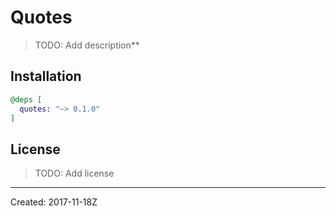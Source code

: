 # Quotes

> TODO: Add description**


## Installation

```elixir
@deps [
  quotes: "~> 0.1.0"
]
```

## License

> TODO: Add license

----
Created:  2017-11-18Z
